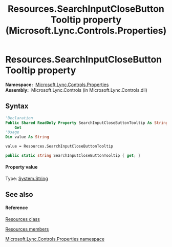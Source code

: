 ﻿---
title: Resources.SearchInputCloseButtonTooltip property  (Microsoft.Lync.Controls.Properties)
TOCTitle: 'SearchInputCloseButtonTooltip property '
ms:assetid: P:Microsoft.Lync.Controls.Properties.Resources.SearchInputCloseButtonTooltip_DI_3_UC_OCS14MrefLyncWPF
ms:mtpsurl: https://msdn.microsoft.com/en-us/library/microsoft.lync.controls.properties.resources.searchinputclosebuttontooltip_di_3_uc_ocs14mreflyncwpf(v=office.15)
ms:contentKeyID: 48598131
ms.date: 07/28/2014
mtps_version: v=office.15
f1_keywords:
- Microsoft.Lync.Controls.Properties.Resources.SearchInputCloseButtonTooltip
dev_langs:
- CSharp
- JScript
- VB
- other
---

# Resources.SearchInputCloseButtonTooltip property

**Namespace:**  [Microsoft.Lync.Controls.Properties](microsoft-lync-controls-properties-namespace_1.md)  
**Assembly:**  Microsoft.Lync.Controls (in Microsoft.Lync.Controls.dll)

## Syntax

``` vb
'Declaration
Public Shared ReadOnly Property SearchInputCloseButtonTooltip As String
    Get
'Usage
Dim value As String

value = Resources.SearchInputCloseButtonTooltip
```

``` csharp
public static string SearchInputCloseButtonTooltip { get; }
```

#### Property value

Type: [System.String](http://msdn2.microsoft.com/en-us/library/s1wwdcbf)  

## See also

#### Reference

[Resources class](resources-class-microsoft-lync-controls-properties_1.md)

[Resources members](resources-members-microsoft-lync-controls-properties_1.md)

[Microsoft.Lync.Controls.Properties namespace](microsoft-lync-controls-properties-namespace_1.md)

